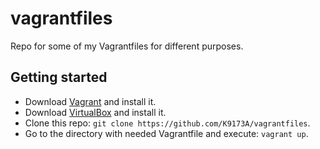 # vagrantfiles
Repo for some of my Vagrantfiles for different purposes.

## Getting started
* Download [Vagrant](https://www.vagrantup.com/) and install it.
* Download [VirtualBox](https://www.virtualbox.org/wiki/Downloads) and install it.
* Clone this repo: `git clone https://github.com/K9173A/vagrantfiles`.
* Go to the directory with needed Vagrantfile and execute: `vagrant up`.
